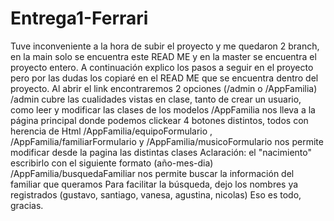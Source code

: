 # Entrega1-Ferrari
Tuve inconveniente a la hora de subir el proyecto y me quedaron 2 branch, en la main solo se encuentra este READ ME y en la master se encuentra el proyecto entero.
A continuación explico los pasos a seguir en el proyecto pero por las dudas los copiaré en el READ ME que se encuentra dentro del proyecto.
Al abrir el link encontraremos 2 opciones (/admin o /AppFamilia)
/admin cubre las cualidades vistas en clase, tanto de crear un usuario, como leer y modificar las clases de los modelos
/AppFamilia nos lleva a la página principal donde podemos clickear 4 botones distintos, todos con herencia de Html
/AppFamilia/equipoFormulario ,  /AppFamilia/familiarFormulario y /AppFamilia/musicoFormulario nos permite modificar desde la pagina las distintas clases
Aclaración: el "nacimiento" escribirlo con el siguiente formato (año-mes-dia)
/AppFamilia/busquedaFamiliar nos permite buscar la información del familiar que queramos
 Para facilitar la búsqueda, dejo los nombres ya registrados (gustavo, santiago, vanesa, agustina, nicolas)
 Eso es todo, gracias.
